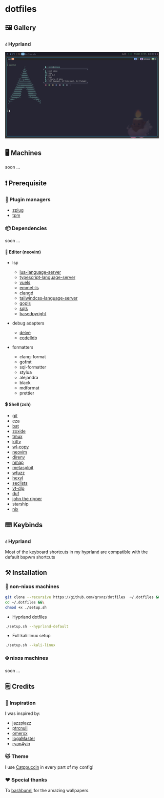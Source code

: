 # dotfiles

## 🖼️ Gallery

### 💧 Hyprland
![screenshot](./.github/assets/img/screenshot.jpg)

## 🖥️ Machines

soon ...

## ❗ Prerequisite

### 🔌 Plugin managers
- [zplug](https://github.com/zplug/zplug)
- [tpm](https://github.com/tmux-plugins/tpm)

### 📦 Dependencies

soon ...

#### 📝 Editor (neovim)
- lsp
  - [lua-language-server](https://github.com/neovim/nvim-lspconfig/blob/master/doc/configs.md#lua_ls)
  - [typescript-language-server](https://github.com/neovim/nvim-lspconfig/blob/master/doc/configs.md#ts_ls)
  - [vuels](https://github.com/neovim/nvim-lspconfig/blob/master/doc/configs.md#vuels)
  - [emmet-ls](https://github.com/aca/emmet-ls)
  - [clangd](https://github.com/neovim/nvim-lspconfig/blob/master/doc/configs.md#clangd)
  - [tailwindcss-language-server](https://github.com/neovim/nvim-lspconfig/blob/master/doc/configs.md#tailwindcss)
  - [gopls](https://github.com/neovim/nvim-lspconfig/blob/master/doc/configs.md#gopls)
  - [sqls](https://github.com/neovim/nvim-lspconfig/blob/master/doc/configs.md#sqls)
  - [basedpyright](https://github.com/neovim/nvim-lspconfig/blob/master/doc/configs.md#basedpyright)

- debug adapters
  - [delve](https://github.com/mfussenegger/nvim-dap/wiki/Debug-Adapter-installation#go-using-delve-directly)
  - [codelldb](https://github.com/mfussenegger/nvim-dap/wiki/C-C---Rust-(via--codelldb))

- formatters
  - clang-format
  - gofmt
  - sql-formatter
  - stylua
  - alejandra
  - black
  - mdformat
  - prettier

#### 💲 Shell (zsh)
- [git](https://git-scm.com/)
- [eza](https://github.com/eza-community/eza)
- [bat](https://github.com/sharkdp/bat)
- [zoxide](https://github.com/ajeetdsouza/zoxide)
- [tmux](https://github.com/tmux/tmux)
- [kitty](https://sw.kovidgoyal.net/kitty/)
- [wl-copy](https://github.com/bugaevc/wl-clipboard)
- [neovim](https://github.com/neovim)
- [direnv](https://direnv.net/)
- [nmap](https://nmap.org/)
- [metasploit](https://www.metasploit.com/)
- [wfuzz](https://github.com/xmendez/wfuzz)
- [hexyl](https://github.com/sharkdp/hexyl)
- [seclists](https://github.com/danielmiessler/SecLists)
- [yt-dlp](https://github.com/yt-dlp/yt-dlp)
- [duf](https://github.com/muesli/duf)
- [john the ripper](https://www.openwall.com/john/)
- [starship](https://starship.rs/)
- [nix](https://nixos.org/download/)

## ⌨️ Keybinds

### 💧 Hyprland
Most of the keyboard shortcuts in my hyprland are compatible with the default bspwm shortcuts

## ⚒️ Installation

### 🐧 non-nixos machines
```sh
git clone --recursive https://github.com/qrxnz/dotfiles  ~/.dotfiles &&\
cd ~/.dotfiles &&\
chmod +x ./setup.sh
```
- Hyprland dotfiles
```sh
./setup.sh --hyprland-default
```
- Full kali linux setup
```sh
./setup.sh --kali-linux
```

### ❄️ nixos machines
soon ...

## 🗒️ Credits

### 🎨 Inspiration

I was inspired by:
- [jazzpiazz](https://github.com/jazzpizazz/zsh-aliases)
- [ptrcnull](https://github.com/ptrcnull/dotfiles)
- [omerxx](https://github.com/omerxx/dotfiles)
- [IogaMaster](https://github.com/IogaMaster/neovim)
- [ryan4yin](https://github.com/ryan4yin/nix-config)

### 🐱 Theme
I use [Catppuccin](https://catppuccin.com/) in every part of my config!

### ❤️ Special thanks
To [bashbunni](https://github.com/bashbunni/wallpapers) for the amazing wallpapers

